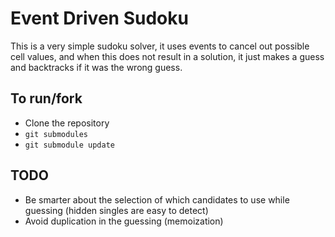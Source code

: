 Event Driven Sudoku
=============

This is a very simple sudoku solver, it uses events to cancel out possible cell
values, and when this does not result in a solution, it just makes a guess and
backtracks if it was the wrong guess.

To run/fork
-------
- Clone the repository
- `git submodules`
- `git submodule update`

TODO
------
- Be smarter about the selection of which candidates to use while guessing
  (hidden singles are easy to detect)
- Avoid duplication in the guessing (memoization)

